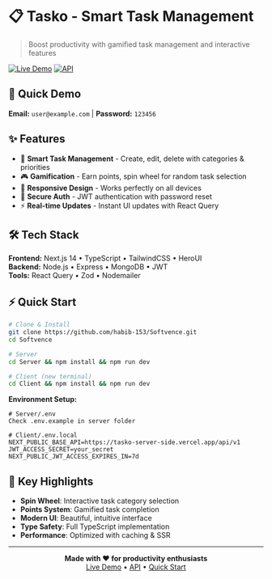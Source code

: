 # 📋 Tasko - Smart Task Management

> Boost productivity with gamified task management and interactive features

[![Live Demo](https://img.shields.io/badge/Demo-Live-success?style=for-the-badge)](https://tasko-client-ten.vercel.app/)
[![API](https://img.shields.io/badge/API-Active-blue?style=for-the-badge)](https://tasko-server-side.vercel.app/)

## 🚀 Quick Demo
**Email:** `user@example.com` | **Password:** `123456`

## ✨ Features

- 📝 **Smart Task Management** - Create, edit, delete with categories & priorities
- 🎮 **Gamification** - Earn points, spin wheel for random task selection
- 📱 **Responsive Design** - Works perfectly on all devices
- 🔐 **Secure Auth** - JWT authentication with password reset
- ⚡ **Real-time Updates** - Instant UI updates with React Query

## 🛠️ Tech Stack

**Frontend:** Next.js 14 • TypeScript • TailwindCSS • HeroUI  
**Backend:** Node.js • Express • MongoDB • JWT  
**Tools:** React Query • Zod • Nodemailer

## ⚡ Quick Start

```bash
# Clone & Install
git clone https://github.com/habib-153/Softvence.git
cd Softvence

# Server
cd Server && npm install && npm run dev

# Client (new terminal)
cd Client && npm install && npm run dev
```

**Environment Setup:**
```env
# Server/.env
Check .env.example in server folder

# Client/.env.local  
NEXT_PUBLIC_BASE_API=https://tasko-server-side.vercel.app/api/v1
JWT_ACCESS_SECRET=your_secret
NEXT_PUBLIC_JWT_ACCESS_EXPIRES_IN=7d
```

## 🎯 Key Highlights

- **Spin Wheel**: Interactive task category selection
- **Points System**: Gamified task completion
- **Modern UI**: Beautiful, intuitive interface
- **Type Safety**: Full TypeScript implementation
- **Performance**: Optimized with caching & SSR


---

<p align="center">
  <strong>Made with ❤️ for productivity enthusiasts</strong><br>
  <a href="https://tasko-client-ten.vercel.app/">Live Demo</a> • 
  <a href="https://tasko-server-side.vercel.app/">API</a> • 
  <a href="#-quick-start">Quick Start</a>
</p>